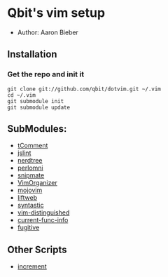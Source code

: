 # Qbit's vim setup

- Author: Aaron Bieber

## Installation

### Get the repo and init it

	git clone git://github.com/qbit/dotvim.git ~/.vim
	cd ~/.vim
	git submodule init
	git submodule update

## SubModules:

- [tComment](http://github.com/vim-scripts/tComment)
- [jslint](https://github.com/hallettj/jslint.vim)
- [nerdtree](https://github.com/scrooloose/nerdtree)
- [perlomni](https://github.com/c9s/perlomni.vim)
- [snipmate](https://github.com/msanders/snipmate.vim)
- [VimOrganizer](https://github.com/hsitz/VimOrganizer)
- [mojovim](https://github.com/yko/mojo.vim)
- [liftweb](https://github.com/Shadowfiend/liftweb-vim)
- [syntastic]( https://github.com/scrooloose/syntastic/)
- [vim-distinguished](https://github.com/Lokaltog/vim-distinguished)
- [current-func-info](https://github.com/tyru/current-func-info.vim)
- [fugitive](https://github.com/tpope/vim-fugitive)

## Other Scripts
- [increment](http://www.vim.org/scripts/script.php?script_id=842)
